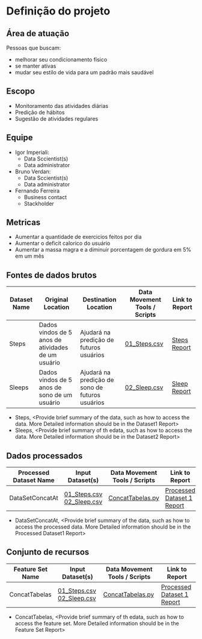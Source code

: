 # Definição do projeto

## Área de atuação
Pessoas que buscam:
- melhorar seu condicionamento físico
- se manter ativas
- mudar seu estilo de vida para um padrão mais saudável

## Escopo
- Monitoramento das atividades diárias
- Predição de hábitos
- Sugestão de atividades regulares

## Equipe
- Igor Imperiali:
  - Data Sccientist(s)
  - Data administrator
- Bruno Verdan:
  - Data Sccientist(s)
  - Data administrator
- Fernando Ferreira
  - Business contact
  - Stackholder

## Metricas
- Aumentar a quantidade de exercicios feitos por dia
- Aumentar o deficit calorico do usuário
- Aumentar a massa magra e a diminuir porcentagem de gordura em 5% em um mês

## Fontes de dados brutos

| Dataset Name | Original Location | Destination Location | Data Movement Tools / Scripts | Link to Report  |
|--------------|-------------------|----------------------|-------------------------------|-----------------|
| Steps    | Dados vindos de 5 anos de atividades de um usuário | Ajudará na predição de futuros usuários | [01_Steps.csv](/Data/Raw/01_Steps.csv) | [Steps Report](/Docs/DataReport/) |
| Sleeps    | Dados vindos de 5 anos de sono de um usuário | Ajudará na predição de sono de futuros usuários | [02_Sleep.csv](/Data/Raw/01_Sleep.csv) | [Sleep Report](/Docs/DataReport) |

- Steps, <Provide brief summary of the data, such as how to access the data. More Detailed information should be in the Dataset1 Report>
- Sleeps, <Provide brief summary of th edata, such as how to access the data. More Detailed information should be in the Dataset2 Report>

## Dados processados

| Processed Dataset Name | Input Dataset(s) | Data Movement Tools / Scripts | Link to Report  |
|------------------------|------------------|-------------------------------|-----------------|
| DataSetConcatAt | [01_Steps.csv](/Data/Raw/01_Steps.csv) [02_Sleep.csv](/Data/Raw/01_Sleep.csv) | [ConcatTabelas.py](/Code/DataPrep/ConcatTabelas.py) | [Processed Dataset 1 Report](/Docs/DataReport/) |

- DataSetConcatAt, <Provide brief summary of the data, such as how to access the processed data. More Detailed information should be in the Processed Dataset1 Report>

## Conjunto de recursos

| Feature Set Name | Input Dataset(s) | Data Movement Tools / Scripts | Link to Report  |
|------------------|------------------|-------------------------------|-----------------|
| ConcatTabelas | [01_Steps.csv](/Data/Raw/01_Steps.csv) [02_Sleep.csv](/Data/Raw/01_Sleep.csv) | [ConcatTabelas.py](/Code/DataPrep/ConcatTabelas.py) | [Processed Dataset 1 Report](/Docs/DataReport/) |

- ConcatTabelas, <Provide brief summary of th edata, such as how to access the feature set. More Detailed information should be in the Feature Set Report>

